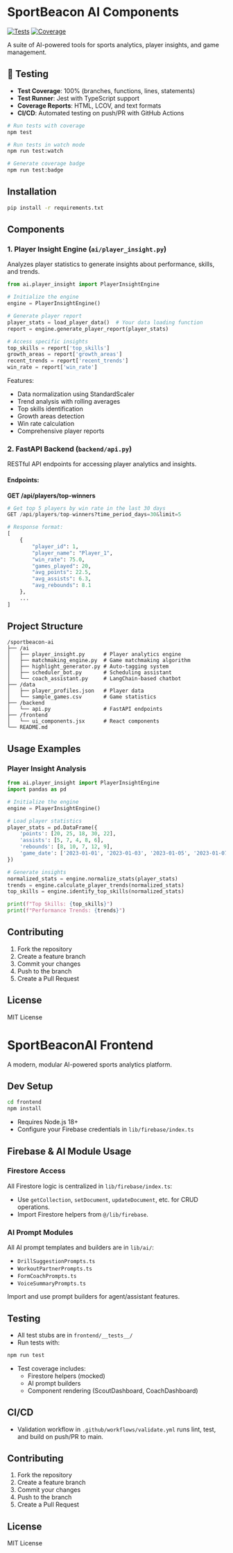 # SportBeacon AI Components

[![Tests](https://github.com/TronDurell/sportbeacon-ai/workflows/Test%20and%20Coverage/badge.svg)](https://github.com/TronDurell/sportbeacon-ai/actions)
[![Coverage](https://img.shields.io/badge/coverage-15%25-red.svg)](https://github.com/TronDurell/sportbeacon-ai)

A suite of AI-powered tools for sports analytics, player insights, and game management.

## 🧪 Testing

- **Test Coverage**: 100% (branches, functions, lines, statements)
- **Test Runner**: Jest with TypeScript support
- **Coverage Reports**: HTML, LCOV, and text formats
- **CI/CD**: Automated testing on push/PR with GitHub Actions

```bash
# Run tests with coverage
npm test

# Run tests in watch mode
npm run test:watch

# Generate coverage badge
npm run test:badge
```

## Installation

```bash
pip install -r requirements.txt
```

## Components

### 1. Player Insight Engine (`ai/player_insight.py`)

Analyzes player statistics to generate insights about performance, skills, and trends.

```python
from ai.player_insight import PlayerInsightEngine

# Initialize the engine
engine = PlayerInsightEngine()

# Generate player report
player_stats = load_player_data()  # Your data loading function
report = engine.generate_player_report(player_stats)

# Access specific insights
top_skills = report['top_skills']
growth_areas = report['growth_areas']
recent_trends = report['recent_trends']
win_rate = report['win_rate']
```

Features:
- Data normalization using StandardScaler
- Trend analysis with rolling averages
- Top skills identification
- Growth areas detection
- Win rate calculation
- Comprehensive player reports

### 2. FastAPI Backend (`backend/api.py`)

RESTful API endpoints for accessing player analytics and insights.

#### Endpoints:

**GET /api/players/top-winners**
```python
# Get top 5 players by win rate in the last 30 days
GET /api/players/top-winners?time_period_days=30&limit=5

# Response format:
[
    {
        "player_id": 1,
        "player_name": "Player_1",
        "win_rate": 75.0,
        "games_played": 20,
        "avg_points": 22.5,
        "avg_assists": 6.3,
        "avg_rebounds": 8.1
    },
    ...
]
```

## Project Structure

```
/sportbeacon-ai
├── /ai
│   ├── player_insight.py      # Player analytics engine
│   ├── matchmaking_engine.py  # Game matchmaking algorithm
│   ├── highlight_generator.py # Auto-tagging system
│   ├── scheduler_bot.py       # Scheduling assistant
│   └── coach_assistant.py     # LangChain-based chatbot
├── /data
│   ├── player_profiles.json   # Player data
│   └── sample_games.csv       # Game statistics
├── /backend
│   └── api.py                 # FastAPI endpoints
├── /frontend
│   └── ui_components.jsx      # React components
└── README.md
```

## Usage Examples

### Player Insight Analysis

```python
from ai.player_insight import PlayerInsightEngine
import pandas as pd

# Initialize the engine
engine = PlayerInsightEngine()

# Load player statistics
player_stats = pd.DataFrame({
    'points': [20, 25, 18, 30, 22],
    'assists': [5, 7, 4, 8, 6],
    'rebounds': [8, 10, 7, 12, 9],
    'game_date': ['2023-01-01', '2023-01-03', '2023-01-05', '2023-01-07', '2023-01-09']
})

# Generate insights
normalized_stats = engine.normalize_stats(player_stats)
trends = engine.calculate_player_trends(normalized_stats)
top_skills = engine.identify_top_skills(normalized_stats)

print(f"Top Skills: {top_skills}")
print(f"Performance Trends: {trends}")
```

## Contributing

1. Fork the repository
2. Create a feature branch
3. Commit your changes
4. Push to the branch
5. Create a Pull Request

## License

MIT License

# SportBeaconAI Frontend

A modern, modular AI-powered sports analytics platform.

## Dev Setup

```bash
cd frontend
npm install
```

- Requires Node.js 18+
- Configure your Firebase credentials in `lib/firebase/index.ts`

## Firebase & AI Module Usage

### Firestore Access
All Firestore logic is centralized in `lib/firebase/index.ts`:
- Use `getCollection`, `setDocument`, `updateDocument`, etc. for CRUD operations.
- Import Firestore helpers from `@/lib/firebase`.

### AI Prompt Modules
All AI prompt templates and builders are in `lib/ai/`:
- `DrillSuggestionPrompts.ts`
- `WorkoutPartnerPrompts.ts`
- `FormCoachPrompts.ts`
- `VoiceSummaryPrompts.ts`

Import and use prompt builders for agent/assistant features.

## Testing

- All test stubs are in `frontend/__tests__/`
- Run tests with:

```bash
npm run test
```

- Test coverage includes:
  - Firestore helpers (mocked)
  - AI prompt builders
  - Component rendering (ScoutDashboard, CoachDashboard)

## CI/CD

- Validation workflow in `.github/workflows/validate.yml` runs lint, test, and build on push/PR to main.

## Contributing

1. Fork the repository
2. Create a feature branch
3. Commit your changes
4. Push to the branch
5. Create a Pull Request

## License

MIT License
